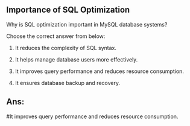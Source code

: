 ## Importance of SQL Optimization

Why is SQL optimization important in MySQL database systems?

Choose the correct answer from below:

  1. It reduces the complexity of SQL syntax.

  2. It helps manage database users more effectively.

  3. It improves query performance and reduces resource consumption.

  4. It ensures database backup and recovery.

## Ans:
#It improves query performance and reduces resource consumption.
